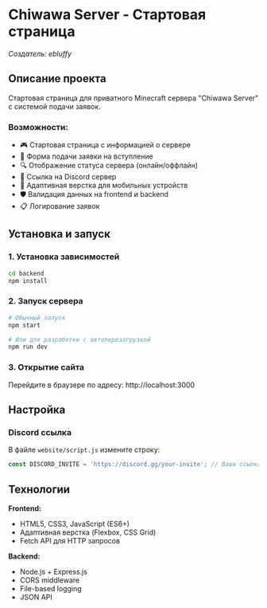 # Chiwawa Server - Стартовая страница
*Создатель: ebluffy*

## Описание проекта

Стартовая страница для приватного Minecraft сервера "Chiwawa Server" с системой подачи заявок.

### Возможности:
- 🎮 Стартовая страница с информацией о сервере
- 📝 Форма подачи заявки на вступление
- 🔍 Отображение статуса сервера (онлайн/оффлайн)
- 💬 Ссылка на Discord сервер
- 📱 Адаптивная верстка для мобильных устройств
- 🛡️ Валидация данных на frontend и backend
- 📋 Логирование заявок

## Установка и запуск

### 1. Установка зависимостей
```bash
cd backend
npm install
```

### 2. Запуск сервера
```bash
# Обычный запуск
npm start

# Или для разработки с автоперезагрузкой
npm run dev
```

### 3. Открытие сайта
Перейдите в браузере по адресу: http://localhost:3000

## Настройка

### Discord ссылка
В файле `website/script.js` измените строку:
```javascript
const DISCORD_INVITE = 'https://discord.gg/your-invite'; // Ваша ссылка
```

## Технологии

**Frontend:**
- HTML5, CSS3, JavaScript (ES6+)
- Адаптивная верстка (Flexbox, CSS Grid)
- Fetch API для HTTP запросов

**Backend:**
- Node.js + Express.js
- CORS middleware
- File-based logging
- JSON API